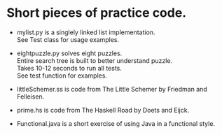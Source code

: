 Short pieces of practice code.
==============================

+ mylist.py is a singlely linked list implementation.<br>
See Test class for usage examples.

+ eightpuzzle.py solves eight puzzles.<br>
Entire search tree is built to better understand puzzle.<br>
Takes 10-12 seconds to run all tests.<br>
See test function for examples.

+ littleSchemer.ss is code from The Little Schemer by Friedman and Felleisen.

+ prime.hs is code from The Haskell Road by Doets and Eijck.

+ Functional.java is a short exercise of using Java in a functional style.
